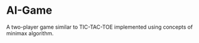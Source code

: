 # AI-Game
A two-player game similar to TIC-TAC-TOE implemented using concepts of minimax algorithm.
